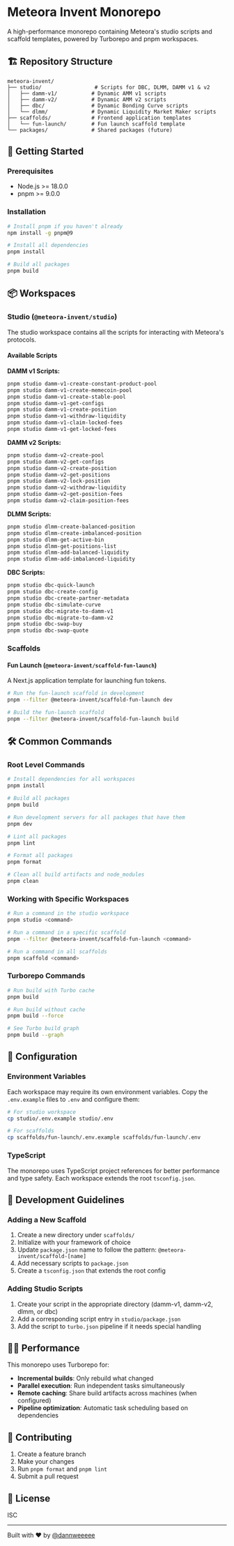 # Meteora Invent Monorepo

A high-performance monorepo containing Meteora's studio scripts and scaffold templates, powered by Turborepo and pnpm workspaces.

## 🏗️ Repository Structure

```
meteora-invent/
├── studio/                 # Scripts for DBC, DLMM, DAMM v1 & v2
│   ├── damm-v1/           # Dynamic AMM v1 scripts
│   ├── damm-v2/           # Dynamic AMM v2 scripts
│   ├── dbc/               # Dynamic Bonding Curve scripts
│   └── dlmm/              # Dynamic Liquidity Market Maker scripts
├── scaffolds/             # Frontend application templates
│   └── fun-launch/        # Fun launch scaffold template
└── packages/              # Shared packages (future)
```

## 🚀 Getting Started

### Prerequisites

- Node.js >= 18.0.0
- pnpm >= 9.0.0

### Installation

```bash
# Install pnpm if you haven't already
npm install -g pnpm@9

# Install all dependencies
pnpm install

# Build all packages
pnpm build
```

## 📦 Workspaces

### Studio (`@meteora-invent/studio`)

The studio workspace contains all the scripts for interacting with Meteora's protocols.

#### Available Scripts

**DAMM v1 Scripts:**
```bash
pnpm studio damm-v1-create-constant-product-pool
pnpm studio damm-v1-create-memecoin-pool
pnpm studio damm-v1-create-stable-pool
pnpm studio damm-v1-get-configs
pnpm studio damm-v1-create-position
pnpm studio damm-v1-withdraw-liquidity
pnpm studio damm-v1-claim-locked-fees
pnpm studio damm-v1-get-locked-fees
```

**DAMM v2 Scripts:**
```bash
pnpm studio damm-v2-create-pool
pnpm studio damm-v2-get-configs
pnpm studio damm-v2-create-position
pnpm studio damm-v2-get-positions
pnpm studio damm-v2-lock-position
pnpm studio damm-v2-withdraw-liquidity
pnpm studio damm-v2-get-position-fees
pnpm studio damm-v2-claim-position-fees
```

**DLMM Scripts:**
```bash
pnpm studio dlmm-create-balanced-position
pnpm studio dlmm-create-imbalanced-position
pnpm studio dlmm-get-active-bin
pnpm studio dlmm-get-positions-list
pnpm studio dlmm-add-balanced-liquidity
pnpm studio dlmm-add-imbalanced-liquidity
```

**DBC Scripts:**
```bash
pnpm studio dbc-quick-launch
pnpm studio dbc-create-config
pnpm studio dbc-create-partner-metadata
pnpm studio dbc-simulate-curve
pnpm studio dbc-migrate-to-damm-v1
pnpm studio dbc-migrate-to-damm-v2
pnpm studio dbc-swap-buy
pnpm studio dbc-swap-quote
```

### Scaffolds

#### Fun Launch (`@meteora-invent/scaffold-fun-launch`)

A Next.js application template for launching fun tokens.

```bash
# Run the fun-launch scaffold in development
pnpm --filter @meteora-invent/scaffold-fun-launch dev

# Build the fun-launch scaffold
pnpm --filter @meteora-invent/scaffold-fun-launch build
```

## 🛠️ Common Commands

### Root Level Commands

```bash
# Install dependencies for all workspaces
pnpm install

# Build all packages
pnpm build

# Run development servers for all packages that have them
pnpm dev

# Lint all packages
pnpm lint

# Format all packages
pnpm format

# Clean all build artifacts and node_modules
pnpm clean
```

### Working with Specific Workspaces

```bash
# Run a command in the studio workspace
pnpm studio <command>

# Run a command in a specific scaffold
pnpm --filter @meteora-invent/scaffold-fun-launch <command>

# Run a command in all scaffolds
pnpm scaffold <command>
```

### Turborepo Commands

```bash
# Run build with Turbo cache
pnpm build

# Run build without cache
pnpm build --force

# See Turbo build graph
pnpm build --graph
```

## 🔧 Configuration

### Environment Variables

Each workspace may require its own environment variables. Copy the `.env.example` files to `.env` and configure them:

```bash
# For studio workspace
cp studio/.env.example studio/.env

# For scaffolds
cp scaffolds/fun-launch/.env.example scaffolds/fun-launch/.env
```

### TypeScript

The monorepo uses TypeScript project references for better performance and type safety. Each workspace extends the root `tsconfig.json`.

## 📝 Development Guidelines

### Adding a New Scaffold

1. Create a new directory under `scaffolds/`
2. Initialize with your framework of choice
3. Update `package.json` name to follow the pattern: `@meteora-invent/scaffold-[name]`
4. Add necessary scripts to `package.json`
5. Create a `tsconfig.json` that extends the root config

### Adding Studio Scripts

1. Create your script in the appropriate directory (damm-v1, damm-v2, dlmm, or dbc)
2. Add a corresponding script entry in `studio/package.json`
3. Add the script to `turbo.json` pipeline if it needs special handling

## 🏃‍♂️ Performance

This monorepo uses Turborepo for:
- **Incremental builds**: Only rebuild what changed
- **Parallel execution**: Run independent tasks simultaneously
- **Remote caching**: Share build artifacts across machines (when configured)
- **Pipeline optimization**: Automatic task scheduling based on dependencies

## 🤝 Contributing

1. Create a feature branch
2. Make your changes
3. Run `pnpm format` and `pnpm lint`
4. Submit a pull request

## 📄 License

ISC

---

Built with ❤️ by [@dannweeeee](https://github.com/dannweeeee)
